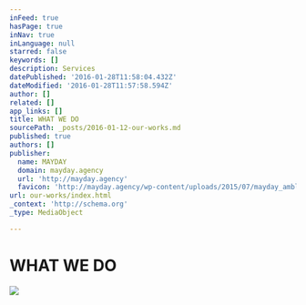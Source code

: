 ```yaml
---
inFeed: true
hasPage: true
inNav: true
inLanguage: null
starred: false
keywords: []
description: Services
datePublished: '2016-01-28T11:58:04.432Z'
dateModified: '2016-01-28T11:57:58.594Z'
author: []
related: []
app_links: []
title: WHAT WE DO
sourcePath: _posts/2016-01-12-our-works.md
published: true
authors: []
publisher:
  name: MAYDAY
  domain: mayday.agency
  url: 'http://mayday.agency'
  favicon: 'http://mayday.agency/wp-content/uploads/2015/07/mayday_amblem-siyah.jpg'
url: our-works/index.html
_context: 'http://schema.org'
_type: MediaObject

---
```

# WHAT WE DO
![](https://the-grid-user-content.s3-us-west-2.amazonaws.com/cb4f7c01-36fa-4ac5-b5a4-a0f3c95984d4.jpg)